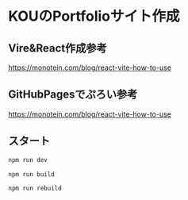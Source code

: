 # KOUのPortfolioサイト作成

## Vire&React作成参考

https://monotein.com/blog/react-vite-how-to-use

## GitHubPagesでぷろい参考

https://monotein.com/blog/react-vite-how-to-use

## スタート
```bash
npm run dev
```

```
npm run build
```

```
npm run rebuild
```